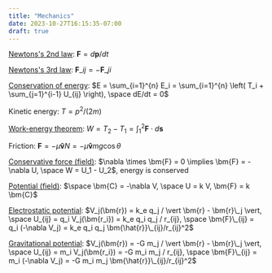```yaml
---
title: "Mechanics"
date: 2023-10-27T16:15:35-07:00
draft: true
---
```


[Newtons's 2nd law](https://en.wikipedia.org/wiki/Newton%27s_laws_of_motion#Second_law):
$\bm{F} = d\bm{p}/dt$

[Newtons's 3rd law](https://en.wikipedia.org/wiki/Newton%27s_laws_of_motion#Third_law):
$\bm{F}\_{ij} = -\bm{F}\_{ji}$

[Conservation of energy](https://www.feynmanlectures.caltech.edu/I_13.html):
$E = \sum_{i=1}^{n} E_i = \sum_{i=1}^{n} \left( T_i + \sum_{j=1}^{i-1} U_{ij} \right), \space dE/dt = 0$

Kinetic energy:
$T = p^2/(2 m)$

[Work-energy theorem](https://www.feynmanlectures.caltech.edu/I_13.html):
$W = T_2 - T_1 = \int_1^2 \bm{F} \cdot d\bm{s}$

Friction: $\bm{F} = -\mu \bm{\hat{v}} N = -\mu \bm{\hat{v}} m g \cos{\theta}$

[Conservative force (field)](https://en.wikipedia.org/wiki/Conservative_force):
$\nabla \times \bm{F} = 0 \implies \bm{F} = -\nabla U, \space W = U_1 - U_2$, energy is conserved

[Potential (field)](https://www.feynmanlectures.caltech.edu/I_14.html):
$\space \bm{C} = -\nabla V, \space U = k V, \bm{F} = k \bm{C}$

[Electrostatic potential](https://en.wikipedia.org/wiki/Electric_potential):
$V_j(\bm{r}) = k_e q_j / \vert \bm{r} - \bm{r}\_j \vert, \space U_{ij} = q_i V_j(\bm{r_i}) = k_e q_i q_j / r_{ij}, \space \bm{F}\_{ij} = q_i (-\nabla V_j) = k_e q_i q_j \bm{\hat{r}}\_{ij}/r_{ij}^2$

[Gravitational potential](https://en.wikipedia.org/wiki/Gravitational_potential):
$V_j(\bm{r}) = -G m_j / \vert \bm{r} - \bm{r}\_j \vert, \space U_{ij} = m_i V_j(\bm{r_i}) = -G m_i m_j / r_{ij}, \space \bm{F}\_{ij} = m_i (-\nabla V_j) = -G m_i m_j \bm{\hat{r}}\_{ij}/r_{ij}^2$